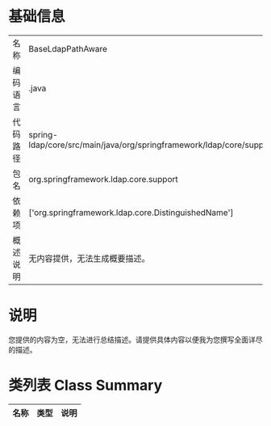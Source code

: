 # 基础信息

|      |      |
|------|------|
| 名称 | BaseLdapPathAware |
| 编码语言 | .java |
| 代码路径 | spring-ldap/core/src/main/java/org/springframework/ldap/core/support/BaseLdapPathAware.java |
| 包名 | org.springframework.ldap.core.support |
| 依赖项 | ['org.springframework.ldap.core.DistinguishedName'] |
| 概述说明 | 无内容提供，无法生成概要描述。 |

# 说明

您提供的内容为空，无法进行总结描述。请提供具体内容以便我为您撰写全面详尽的描述。

# 类列表 Class Summary

| 名称   | 类型  | 说明 |
|-------|------|-------------|




